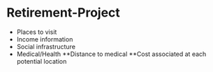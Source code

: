 # Retirement-Project
* Places to visit
* Income information
* Social infrastructure
* Medical/Health 
  **Distance to medical
  **Cost associated at each potential location
